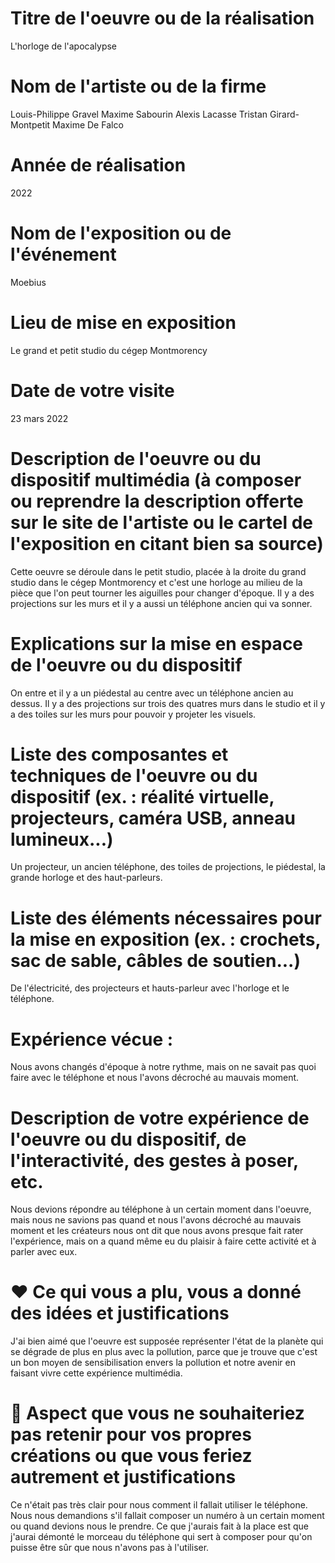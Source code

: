 # Titre de l'oeuvre ou de la réalisation
L'horloge de l'apocalypse
# Nom de l'artiste ou de la firme
Louis-Philippe Gravel Maxime Sabourin Alexis Lacasse Tristan Girard-Montpetit Maxime De Falco
# Année de réalisation
2022
# Nom de l'exposition ou de l'événement
Moebius
 # Lieu de mise en exposition
Le grand et petit studio du cégep Montmorency
# Date de votre visite
23 mars 2022
 # Description de l'oeuvre ou du dispositif multimédia (à composer ou reprendre la description offerte sur le site de l'artiste ou le cartel de l'exposition en citant bien sa source)
Cette oeuvre se déroule dans le petit studio, placée à la droite du grand studio dans le cégep Montmorency et c'est une horloge au milieu de la pièce que l'on peut  tourner les aiguilles pour changer d'époque. Il y a des projections sur les murs et il y a aussi un téléphone ancien qui va sonner.
 # Explications sur la mise en espace de l'oeuvre ou du dispositif 
On entre et il y a un piédestal au centre avec un téléphone ancien au dessus. Il y a des projections sur trois des quatres murs dans le studio et il y a des toiles sur les murs pour pouvoir y projeter les visuels.
 # Liste des composantes et techniques de l'oeuvre ou du dispositif (ex. : réalité virtuelle, projecteurs, caméra USB, anneau lumineux...)
Un projecteur, un ancien téléphone, des toiles de projections, le piédestal, la grande horloge et des haut-parleurs.
 # Liste des éléments nécessaires pour la mise en exposition (ex. : crochets, sac de sable, câbles de soutien...)
De l'électricité, des projecteurs et hauts-parleur avec l'horloge et le téléphone.
 # Expérience vécue :
Nous avons changés d'époque à notre rythme, mais on ne savait pas quoi faire avec le téléphone et nous l'avons décroché au mauvais moment.
 # Description de votre expérience de l'oeuvre ou du dispositif, de l'interactivité, des gestes à poser, etc.
Nous devions répondre au téléphone à un certain moment dans l'oeuvre, mais nous ne savions pas quand et nous l'avons décroché au mauvais moment et les créateurs nous ont dit que nous avons presque fait rater l'expérience, mais on a quand même eu du plaisir à faire cette activité et à parler avec eux. 
 # ❤️ Ce qui vous a plu, vous a donné des idées et justifications
J'ai bien aimé que l'oeuvre est supposée représenter l'état de la planète qui se dégrade de plus en plus avec la pollution, parce que je trouve que c'est un bon moyen de sensibilisation envers la pollution et notre avenir en faisant vivre cette expérience multimédia.
 # 🤔 Aspect que vous ne souhaiteriez pas retenir pour vos propres créations ou que vous feriez autrement et justifications
Ce n'était pas très clair pour nous comment il fallait utiliser le téléphone. Nous nous demandions s'il fallait composer un numéro à un certain moment ou quand devions nous le prendre. Ce que j'aurais fait à la place est que j'aurai démonté le morceau du téléphone qui sert à composer pour qu'on puisse être sûr que nous n'avons pas à l'utiliser.
